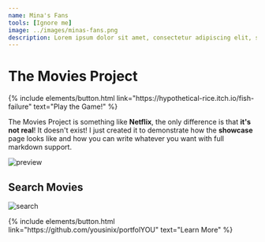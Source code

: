 ```yaml
---
name: Mina's Fans
tools: [Ignore me]
image: ../images/minas-fans.png
description: Lorem ipsum dolor sit amet, consectetur adipiscing elit, sed do eiusmod tempor incididunt ut labore et dolore magna aliqua.
---
```

# The Movies Project

<p class="text-center">
{% include elements/button.html link="https://hypothetical-rice.itch.io/fish-failure" text="Play the Game!" %}
</p>

The Movies Project is something like **Netflix**, the only difference is that **it's not real**! It doesn't exist! I just created it to demonstrate how the **showcase** page looks like and how you can write whatever you want with full markdown support.

![preview](https://www.sketchappsources.com/resources/source-image/we-were-soldiers-landing-page-dbruggisser.jpg)

## Search Movies

![search](https://www.sketchappsources.com/resources/source-image/microsoft-windows-10-virtual-keyboard-diogo-sousa.png)

<p class="text-center">
{% include elements/button.html link="https://github.com/yousinix/portfolYOU" text="Learn More" %}
</p>